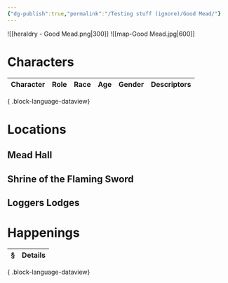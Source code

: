 ```yaml
---
{"dg-publish":true,"permalink":"/Testing stuff (ignore)/Good Mead/"}
---
```


![[heraldry - Good Mead.png\|300]]
![[map-Good Mead.jpg\|600]]
# Characters

| Character | Role | Race | Age | Gender | Descriptors |
| --------- | ---- | ---- | --- | ------ | ----------- |

{ .block-language-dataview}

# Locations
## Mead Hall
## Shrine of the Flaming Sword
## Loggers Lodges

# Happenings
| § | Details |
| - | ------- |

{ .block-language-dataview}
